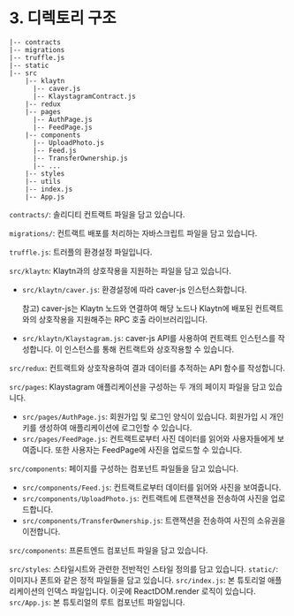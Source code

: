 # 3. 디렉토리 구조 <a id="3-directory-structure"></a>

```text
|-- contracts
|-- migrations
|-- truffle.js
|-- static
|-- src
    |-- klaytn
      |-- caver.js
      |-- KlaystagramContract.js
    |-- redux
    |-- pages
      |-- AuthPage.js
      |-- FeedPage.js
    |-- components
      |-- UploadPhoto.js
      |-- Feed.js
      |-- TransferOwnership.js
      |-- ...
    |-- styles
    |-- utils
    |-- index.js
    |-- App.js
```

`contracts/`: 솔리디티 컨트랙트 파일을 담고 있습니다.

`migrations/`: 컨트랙트 배포를 처리하는 자바스크립트 파일을 담고 있습니다.

`truffle.js`: 트러플의 환경설정 파일입니다.

`src/klaytn`: Klaytn과의 상호작용을 지원하는 파일을 담고 있습니다.

* `src/klaytn/caver.js`: 환경설정에 따라 caver-js 인스턴스화합니다.

  참고\) caver-js는 Klaytn 노드와 연결하여 해당 노드나 Klaytn에 배포된 컨트랙트와의 상호작용을 지원해주는 RPC 호출 라이브러리입니다.

* `src/klaytn/Klaystagram.js`: caver-js API를 사용하여 컨트랙트 인스턴스를 작성합니다. 이 인스턴스를 통해 컨트랙트와 상호작용할 수 있습니다.

`src/redux`: 컨트랙트와 상호작용하여 결과 데이터를 추적하는 API 함수를 작성합니다.

`src/pages`: Klaystagram 애플리케이션을 구성하는 두 개의 페이지 파일을 담고 있습니다.

* `src/pages/AuthPage.js`: 회원가입 및 로그인 양식이 있습니다. 회원가입 시 개인키를 생성하여 애플리케이션에 로그인할 수 있습니다.
* `src/pages/FeedPage.js`: 컨트랙트로부터 사진 데이터를 읽어와 사용자들에게 보여줍니다. 또한 사용자는 FeedPage에 사진을 업로드할 수 있습니다.

`src/components`: 페이지를 구성하는 컴포넌트 파일들을 담고 있습니다.

* `src/components/Feed.js`: 컨트랙트로부터 데이터를 읽어와 사진을 보여줍니다.
* `src/components/UploadPhoto.js`: 컨트랙트에 트랜잭션을 전송하여 사진을 업로드합니다.
* `src/components/TransferOwnership.js`: 트랜잭션을 전송하여 사진의 소유권을 이전합니다.

`src/components`: 프론트엔드 컴포넌트 파일을 담고 있습니다.

`src/styles`: 스타일시트와 관련한 전반적인 스타일 정의를 담고 있습니다. `static/`: 이미지나 폰트와 같은 정적 파일들을 담고 있습니다. `src/index.js`: 본 튜토리얼 애플리케이션의 인덱스 파일입니다. 이곳에 ReactDOM.render 로직이 있습니다. `src/App.js`: 본 튜토리얼의 루트 컴포넌트 파일입니다.

